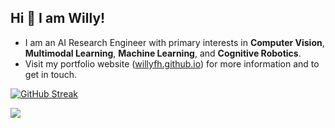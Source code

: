 ## Hi 👋 I am Willy!

- I am an AI Research Engineer with primary interests in **Computer Vision**, **Multimodal Learning**, **Machine Learning**, and **Cognitive Robotics**.
- Visit my portfolio website ([willyfh.github.io](https://willyfh.github.io/)) for more information and to get in touch.

[![GitHub Streak](https://streak-stats.demolab.com/?user=willyfh&theme=github-dark)](https://git.io/streak-stats)

![](https://komarev.com/ghpvc/?username=willyfh&color=brightgreen)
